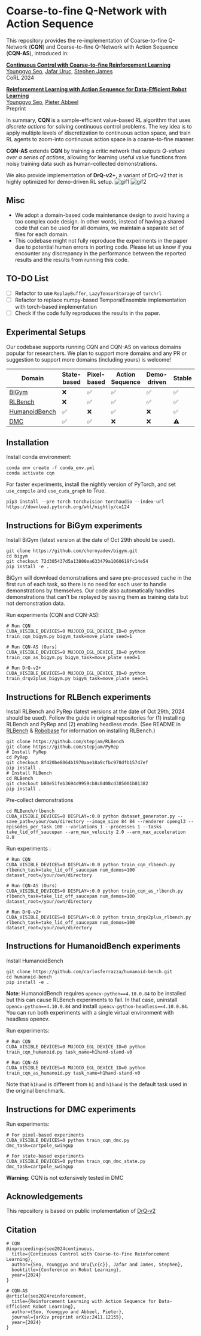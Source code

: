 # Coarse-to-fine Q-Network with Action Sequence

This repository provides the re-implementation of Coarse-to-fine Q-Network (**CQN**) and Coarse-to-fine Q-Network with Action Sequence (**CQN-AS**), introduced in:

[**Continuous Control with Coarse-to-fine Reinforcement Learning**](https://younggyo.me/cqn/)\
[Younggyo Seo](https://younggyo.me/), [Jafar Uruç](https://github.com/JafarAbdi), [Stephen James](https://stepjam.github.io/)\
CoRL 2024

[**Reinforcement Learning with Action Sequence for Data-Efficient Robot Learning**](https://younggyo.me/cqn-as/)\
[Younggyo Seo](https://younggyo.me/), [Pieter Abbeel](https://people.eecs.berkeley.edu/~pabbeel/)\
Preprint

In summary, **CQN** is a sample-efficient value-based RL algorithm that uses *discrete actions* for solving continuous control problems.
The key idea is to apply multiple levels of discretization to continuous action space, and train RL agents to zoom-into continuous action space in a coarse-to-fine manner.

**CQN-AS** extends **CQN** by training a critic network that outputs *Q-values over a series of actions*, allowing for learning useful value functions from noisy training data such as human-collected demonstrations.

We also provide implementation of **DrQ-v2+**, a variant of DrQ-v2 that is highly optimized for demo-driven RL setup.
![gif1](media/cqn_gif1.gif)
![gif2](media/cqn_gif2.gif)

## Misc
- We adopt a domain-based code maintenance design to avoid having a too complex code design. In other words, instead of having a shared code that can be used for all domains, we maintain a separate set of files for each domain.
- This codebase might not fully reproduce the experiments in the paper due to potential human errors in porting code. Please let us know if you encounter any discrepancy in the performance between the reported results and the results from running this code.

## TO-DO List
- [ ] Refactor to use `ReplayBuffer`, `LazyTensorStorage` of `torchrl`
- [ ] Refactor to replace numpy-based TemporalEnsemble implementation with torch-based implementation
- [ ] Check if the code fully reproduces the results in the paper.

## Experimental Setups
Our codebase supports running CQN and CQN-AS on various domains popular for researchers. We plan to support more domains and any PR or suggestion to support more domains (including yours) is welcome!

| Domain | State-based | Pixel-based | Action Sequence | Demo-driven | Stable |
|-|-|-|-|-|-|
| [BiGym](https://github.com/chernyadev/bigym) | :x: | :white_check_mark: | :white_check_mark: | :white_check_mark: |:white_check_mark:|
| [RLBench](https://github.com/stepjam/RLBench) | :x: | :white_check_mark:| :white_check_mark: | :white_check_mark: |:white_check_mark:|
| [HumanoidBench](https://github.com/carlosferrazza/humanoid-bench) | :white_check_mark: | :x: | :white_check_mark: | :x: |:white_check_mark:|
| [DMC](https://github.com/google-deepmind/dm_control) | :white_check_mark: | :white_check_mark: | :x: | :x: |:warning:|


## Installation
Install conda environment:
```
conda env create -f conda_env.yml
conda activate cqn
```

For faster experiments, install the nightly version of PyTorch, and set `use_compile` and `use_cuda_graph` to True.
```
pip3 install --pre torch torchvision torchaudio --index-url https://download.pytorch.org/whl/nightly/cu124
```

## Instructions for BiGym experiments

Install BiGym (latest version at the date of Oct 29th should be used).

```
git clone https://github.com/chernyadev/bigym.git
cd bigym
git checkout 72d305437d5a13800ea633479a1060619fc14e54
pip install -e .
```

BiGym will download demonstrations and save pre-processed cache in the first run of each task, so there is no need for each user to handle demonstrations by themselves.
Our code also automatically handles demonstrations that can't be replayed by saving them as training data but not demonstration data.

Run experiments (CQN and CQN-AS):
```
# Run CQN
CUDA_VISIBLE_DEVICES=0 MUJOCO_EGL_DEVICE_ID=0 python train_cqn_bigym.py bigym_task=move_plate seed=1

# Run CQN-AS (Ours)
CUDA_VISIBLE_DEVICES=0 MUJOCO_EGL_DEVICE_ID=0 python train_cqn_as_bigym.py bigym_task=move_plate seed=1

# Run DrQ-v2+
CUDA_VISIBLE_DEVICES=0 MUJOCO_EGL_DEVICE_ID=0 python train_drqv2plus_bigym.py bigym_task=move_plate seed=1
```

## Instructions for RLBench experiments

Install RLBench and PyRep (latest versions at the date of Oct 29th, 2024 should be used).
Follow the guide in original repositories for (1) installing RLBench and PyRep and (2) enabling headless mode. (See README in [RLBench](https://github.com/stepjam/RLBench) \& [Robobase](https://github.com/robobase-org/robobase?tab=readme-ov-file#rlbench) for information on installing RLBench.)

```
git clone https://github.com/stepjam/RLBench
git clone https://github.com/stepjam/PyRep
# Install PyRep
cd PyRep
git checkout 8f420be8064b1970aae18a9cfbc978dfb15747ef
pip install .
# Install RLBench
cd RLBench
git checkout b80e51feb3694d9959cb8c0408cd385001b01382
pip install .
```

Pre-collect demonstrations
```
cd RLBench/rlbench
CUDA_VISIBLE_DEVICES=0 DISPLAY=:0.0 python dataset_generator.py --save_path=/your/own/directory --image_size 84 84 --renderer opengl3 --episodes_per_task 100 --variations 1 --processes 1 --tasks take_lid_off_saucepan --arm_max_velocity 2.0 --arm_max_acceleration 8.0
```

Run experiments :
```
# Run CQN
CUDA_VISIBLE_DEVICES=0 DISPLAY=:0.0 python train_cqn_rlbench.py rlbench_task=take_lid_off_saucepan num_demos=100 dataset_root=/your/own/directory

# Run CQN-AS (Ours)
CUDA_VISIBLE_DEVICES=0 DISPLAY=:0.0 python train_cqn_as_rlbench.py rlbench_task=take_lid_off_saucepan num_demos=100 dataset_root=/your/own/directory

# Run DrQ-v2+
CUDA_VISIBLE_DEVICES=0 DISPLAY=:0.0 python train_drqv2plus_rlbench.py rlbench_task=take_lid_off_saucepan num_demos=100 dataset_root=/your/own/directory
```

## Instructions for HumanoidBench experiments

Install HumanoidBench
```
git clone https://github.com/carlosferrazza/humanoid-bench.git
cd humanoid-bench
pip install -e .
```

**Note**: HumanoidBench requires `opencv-python==4.10.0.84` to be installed but this can cause RLBench experiments to fail. In that case, uninstall `opencv-python==4.10.0.84` and install `opencv-python-headless==4.10.0.84`. You can run both experiments with a single virtual environment with headless opencv.


Run experiments:
```
# Run CQN
CUDA_VISIBLE_DEVICES=0 MUJOCO_EGL_DEVICE_ID=0 python train_cqn_humanoid.py task_name=h1hand-stand-v0

# Run CQN-AS
CUDA_VISIBLE_DEVICES=0 MUJOCO_EGL_DEVICE_ID=0 python train_cqn_as_humanoid.py task_name=h1hand-stand-v0
```

Note that `h1hand` is different from `h1` and `h1hand` is the default task used in the original benchmark.

## Instructions for DMC experiments

Run experiments:
```
# For pixel-based experiments
CUDA_VISIBLE_DEVICES=0 python train_cqn_dmc.py dmc_task=cartpole_swingup

# For state-based experiments
CUDA_VISIBLE_DEVICES=0 python train_cqn_dmc_state.py dmc_task=cartpole_swingup
```

**Warning**: CQN is not extensively tested in DMC


## Acknowledgements
This repository is based on public implementation of [DrQ-v2](https://github.com/facebookresearch/drqv2)



## Citation
```
# CQN
@inproceedings{seo2024continuous,
  title={Continuous Control with Coarse-to-fine Reinforcement Learning},
  author={Seo, Younggyo and Uru{\c{c}}, Jafar and James, Stephen},
  booktitle={Conference on Robot Learning},
  year={2024}
}

# CQN-AS
@article{seo2024reinforcement,
  title={Reinforcement Learning with Action Sequence for Data-Efficient Robot Learning},
  author={Seo, Younggyo and Abbeel, Pieter},
  journal={arXiv preprint arXiv:2411.12155},
  year={2024}
}
```